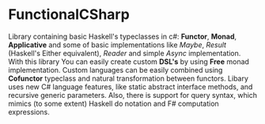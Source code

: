 # FunctionalCSharp

Library containing basic Haskell's typeclasses in c#: **Functor**, **Monad**, **Applicative** and some of basic implementations like _Maybe_, _Result_ (Haskell's Either equivalent), _Reader_ and simple _Async_ implementation.
With this library You can easily create custom **DSL's** by using **Free** monad implementation. Custom languages can be easily combined using **Cofunctor** typeclass and natural transformation between functors.
Libary uses new C# language features, like static abstract interface methods, and recursive generic parameters.
Also, there is support for query syntax, which mimics (to some extent) Haskell do notation and F# computation expressions.


